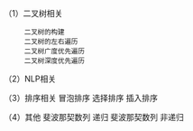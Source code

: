 （1）二叉树相关

         二叉树的构建
         二叉树的左右遍历
         二叉树广度优先遍历
         二叉树深度优先遍历
         
（2）NLP相关

（3）排序相关
         冒泡排序
         选择排序
         插入排序
         
（4）其他
         斐波那契数列 递归
         斐波那契数列 非递归
